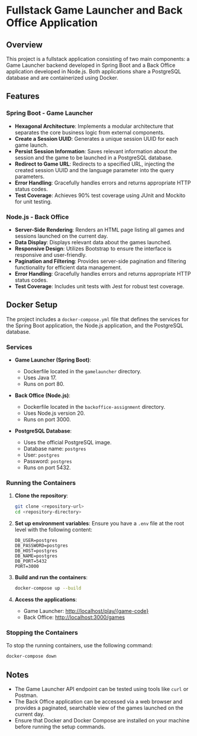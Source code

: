 # Fullstack Game Launcher and Back Office Application

## Overview

This project is a fullstack application consisting of two main components: a Game Launcher backend developed in Spring Boot and a Back Office application developed in Node.js. Both applications share a PostgreSQL database and are containerized using Docker.

## Features

### Spring Boot - Game Launcher

- **Hexagonal Architecture**: Implements a modular architecture that separates the core business logic from external components.
- **Create a Session UUID**: Generates a unique session UUID for each game launch.
- **Persist Session Information**: Saves relevant information about the session and the game to be launched in a PostgreSQL database.
- **Redirect to Game URL**: Redirects to a specified URL, injecting the created session UUID and the language parameter into the query parameters.
- **Error Handling**: Gracefully handles errors and returns appropriate HTTP status codes.
- **Test Coverage**: Achieves 90% test coverage using JUnit and Mockito for unit testing.

### Node.js - Back Office

- **Server-Side Rendering**: Renders an HTML page listing all games and sessions launched on the current day.
- **Data Display**: Displays relevant data about the games launched.
- **Responsive Design**: Utilizes Bootstrap to ensure the interface is responsive and user-friendly.
- **Pagination and Filtering**: Provides server-side pagination and filtering functionality for efficient data management.
- **Error Handling**: Gracefully handles errors and returns appropriate HTTP status codes.
- **Test Coverage**: Includes unit tests with Jest for robust test coverage.

## Docker Setup

The project includes a `docker-compose.yml` file that defines the services for the Spring Boot application, the Node.js application, and the PostgreSQL database.

### Services

- **Game Launcher (Spring Boot)**:
  - Dockerfile located in the `gamelauncher` directory.
  - Uses Java 17.
  - Runs on port 80.

- **Back Office (Node.js)**:
  - Dockerfile located in the `backoffice-assignment` directory.
  - Uses Node.js version 20.
  - Runs on port 3000.

- **PostgreSQL Database**:
  - Uses the official PostgreSQL image.
  - Database name: `postgres`
  - User: `postgres`
  - Password: `postgres`
  - Runs on port 5432.

### Running the Containers

1. **Clone the repository**:
   ```bash
   git clone <repository-url>
   cd <repository-directory>
   ```

2. **Set up environment variables**:
   Ensure you have a `.env` file at the root level with the following content:
   ```env
   DB_USER=postgres
   DB_PASSWORD=postgres
   DB_HOST=postgres
   DB_NAME=postgres
   DB_PORT=5432
   PORT=3000
   ```

3. **Build and run the containers**:
   ```bash
   docker-compose up --build
   ```

4. **Access the applications**:
   - Game Launcher: [http://localhost/play/{game-code}](http://localhost/play/{game-code})
   - Back Office: [http://localhost:3000/games](http://localhost:3000/games)

### Stopping the Containers

To stop the running containers, use the following command:
```bash
docker-compose down
```

## Notes

- The Game Launcher API endpoint can be tested using tools like `curl` or Postman.
- The Back Office application can be accessed via a web browser and provides a paginated, searchable view of the games launched on the current day.
- Ensure that Docker and Docker Compose are installed on your machine before running the setup commands.

